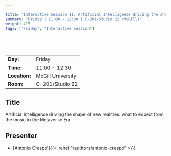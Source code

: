 ```yaml
---

title: "Interactive Session 11: Artificial Intelligence driving the shape of new realities"
summary: "Friday | 11:00 - 12:30 | C-201/Studio 22 (McGill)"
weight: 415
tags: ["Friday", "Interactive session"]

---
```


<br>

| | |
| - | - |
| **Day:** | Friday |
| **Time:** | 11:00 - 12:30 |
| **Location:** | McGill University |
| **Room:** | C-201/Studio 22 |

## Title

Artificial Intelligence driving the shape of new realities: what to expect from the music in the Metaverse Era

## Presenter

- [Antonio Crespo]({{< relref "/authors/antonio-crespo" >}})

<!--
## Description

-->